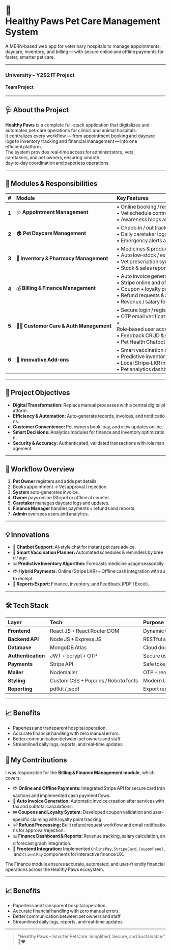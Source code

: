 # 🐾 Healthy Paws Pet Care Management System

A MERN‑based web app for veterinary hospitals to manage appointments, daycare, inventory, and billing — with secure online and offline payments for faster, smarter pet care.

---

### University – Y2S2 IT Project 
#### Team Project

---

## 🩺 About the Project
**Healthy Paws** is a complete full‑stack application that digitalizes and automates pet‑care operations for clinics and animal hospitals.  
It centralizes every workflow — from appointment booking and daycare logs to inventory tracking and financial management — into one efficient platform.  
The system provides real‑time access for administrators, vets, caretakers, and pet owners, ensuring smooth day‑to‑day coordination and paperless operations.

---

## 🧩 Modules & Responsibilities

| # | Module | Key Features | Developer |
|:-:|:--------|:--------------|:-----------|
| **1** | 🩺 **Appointment Management** | • Online booking / rescheduling / cancellation<br>• Vet schedule control and medical reports (PDF)<br>• Awareness blogs and Ask‑a‑Vet Q&A | W.A.D.D Wijesinghe |
| **2** | 🏠 **Pet Daycare Management** | • Check‑in / out tracking<br>• Daily caretaker logs and status updates<br>• Emergency alerts and review reports | H.A.S.M Hettiarachchi |
| **3** | 💊 **Inventory & Pharmacy Management** | • Medicines & product CRUD<br>• Auto low‑stock / expiry alerts<br>• Vet prescription sync<br>• Stock & sales reporting | D.M.N.M Dissanayake |
| **4** | 💰 **Billing & Finance Management** | • Auto invoice generation<br>• Stripe online and offline cash payments<br>• Coupon + loyalty point system<br>• Refund requests & approval<br>• Revenue / salary forecasting | Finance Manager Module |
| **5** | 🧑‍💻 **Customer Care & Auth Management** | • Secure login / register / logout<br>• OTP email verification & password reset<br>• Role‑based user access (Admin / Vet / Caretaker / Owner)<br>• Feedback CRUD & sentiment reports<br>• Pet Health Chatbot | R.M.N.P Abeyrathna |
| **6** | 🧠 **Innovative Add‑ons** | • Smart vaccination scheduler with email reminders<br>• Predictive inventory management<br>• Local Stripe‑LKR integration<br>• Pet analytics dashboard for health trends | Collaborative Team |

---

## 🎯 Project Objectives
- **Digital Transformation:** Replace manual processes with a central digital platform.  
- **Efficiency & Automation:** Auto‑generate records, invoices, and notifications.  
- **Customer Convenience:** Pet owners book, pay, and view updates online.  
- **Smart Decisions:** Analytics modules for finance and inventory optimization.  
- **Security & Accuracy:** Authenticated, validated transactions with role management.  

---

## 🔄 Workflow Overview
1. **Pet Owner** registers and adds pet details.  
2. Books appointment → Vet approval / rejection.  
3. **System** auto‑generates invoice.  
4. **Owner** pays online (Stripe) or offline at counter.  
5. **Caretaker** manages daycare logs and updates.  
6. **Finance Manager** handles payments + refunds and reports.  
7. **Admin** oversees users and analytics.  

---

## 💡 Innovations
- 🤖 **Chatbot Support:** AI‑style chat for instant pet care advice.  
- 📅 **Smart Vaccination Planner:** Automated schedules & reminders by breed / age.  
- 📊 **Predictive Inventory Algorithm:** Forecasts medicine usage seasonally.  
- 💳 **Hybrid Payments:** Online (Stripe LKR) + Offline cash integration with auto receipt.  
- 🧾 **Reports Export:** Finance, Inventory, and Feedback (PDF / Excel).  

---

## 🛠️ Tech Stack
| Layer | Tech | Purpose |
|:------|:-----|:--------|
| **Frontend** | React JS + React Router DOM | Dynamic UI & spa routing |
| **Backend API** | Node JS + Express JS | RESTful services |
| **Database** | MongoDB Atlas | Cloud document storage via Mongoose |
| **Authentication** | JWT + bcrypt + OTP | Secure user handling |
| **Payments** | Stripe API | Safe tokenized card payments |
| **Mailer** | Nodemailer | OTP + reminder emails |
| **Styling** | Custom CSS + Poppins / Roboto fonts | Modern UI/UX |
| **Reporting** | pdfkit / jspdf | Export reports & receipts |

---

## 📈 Benefits
- Paperless and transparent hospital operation.  
- Accurate financial handling with zero manual errors.  
- Better communication between pet owners and staff.  
- Streamlined daily logs, reports, and real‑time updates.  

## 💼 My Contributions

I was responsible for the **Billing & Finance Management module**, which covers:

- 💳 **Online and Offline Payments:** Integrated Stripe API for secure card transactions and implemented cash payment flows.  
- 🧾 **Auto Invoice Generation:** Automatic invoice creation after services with tax and subtotal calculations.  
- 🎟️ **Coupons and Loyalty System:** Developed coupon validation and user‑specific claiming with loyalty point tracking.  
- ↩️ **Refund Processing:** Built refund request workflow and email notifications for approval/rejection.  
- 📊 **Finance Dashboard & Reports:** Revenue tracking, salary calculation, and forecast graph integration.  
- 🧩 **Frontend Integration:** Implemented `OnlinePay`, `StripeCard`, `CouponPanel`, and `ClientPay` components for interactive finance UX.  

The Finance module ensures accurate, automated, and user‑friendly financial operations across the Healthy Paws ecosystem.

---

## 📈 Benefits
- Paperless and transparent hospital operation.  
- Accurate financial handling with zero manual errors.  
- Better communication between pet owners and staff.  
- Streamlined daily logs, reports, and real‑time updates.  

---

> “Healthy Paws – Smarter Pet Care. Simplified, Secure, and Sustainable.” 🐶❤️
